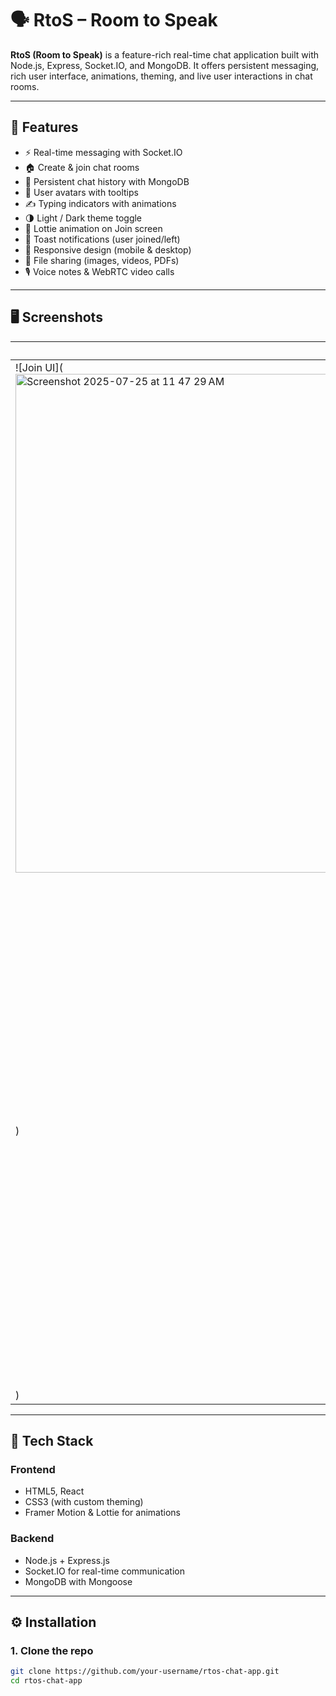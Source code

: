 # 🗣️ RtoS – Room to Speak

**RtoS (Room to Speak)** is a feature-rich real-time chat application built with Node.js, Express, Socket.IO, and MongoDB. It offers persistent messaging, rich user interface, animations, theming, and live user interactions in chat rooms.

---

## 🚀 Features

- ⚡ Real-time messaging with Socket.IO
- 🏠 Create & join chat rooms
- 💬 Persistent chat history with MongoDB
- 👤 User avatars with tooltips
- ✍️ Typing indicators with animations
- 🌗 Light / Dark theme toggle
- 🎨 Lottie animation on Join screen
- 🔔 Toast notifications (user joined/left)
- 📱 Responsive design (mobile & desktop)
- 📎 File sharing (images, videos, PDFs)
- 🎙️ Voice notes & WebRTC video calls

---

## 🖥️ Screenshots

| Join Room UI | Chat UI (Light Mode) |
|--------------|---------------------|
| ![Join UI](<img width="1470" height="798" alt="Screenshot 2025-07-25 at 11 47 29 AM" src="https://github.com/user-attachments/assets/cc65a630-1530-4d27-9a37-c32a90545465" />
) | ![Chat UI](<img width="1469" height="794" alt="Screenshot 2025-07-25 at 11 49 53 AM" src="https://github.com/user-attachments/assets/62179820-fbf1-49fa-a823-63279c73bcc1" />
) |

---

## 🧰 Tech Stack

### Frontend
- HTML5, React
- CSS3 (with custom theming)
- Framer Motion & Lottie for animations

### Backend
- Node.js + Express.js
- Socket.IO for real-time communication
- MongoDB with Mongoose

---

## ⚙️ Installation

### 1. Clone the repo

```bash
git clone https://github.com/your-username/rtos-chat-app.git
cd rtos-chat-app
